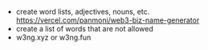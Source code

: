 - create word lists, adjectives, nouns, etc.
  https://vercel.com/panmoni/web3-biz-name-generator
- create a list of words that are not allowed
- w3ng.xyz or w3ng.fun
